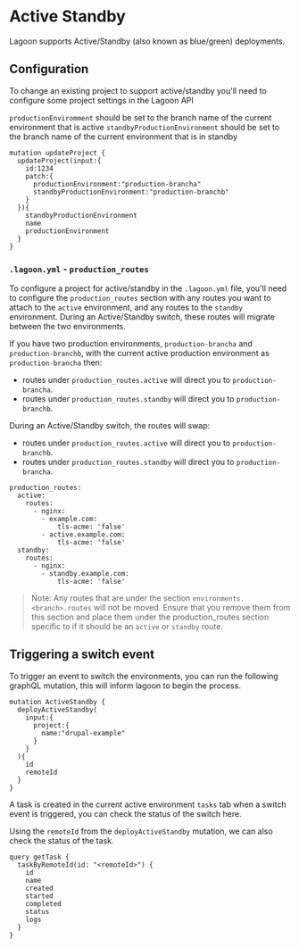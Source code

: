# Active Standby

Lagoon supports Active/Standby (also known as blue/green) deployments.

## Configuration
To change an existing project to support active/standby you'll need to configure some project settings in the Lagoon API

`productionEnviromment` should be set to the branch name of the current environment that is active
`standbyProductionEnvironment` should be set to the branch name of the current environment that is in standby

```
mutation updateProject {
  updateProject(input:{
    id:1234
    patch:{
      productionEnvironment:"production-brancha"
      standbyProductionEnvironment:"production-branchb"
    }
  }){
    standbyProductionEnvironment
    name
    productionEnvironment
  }
}
```
### `.lagoon.yml` - `production_routes`
To configure a project for active/standby in the `.lagoon.yml` file, you'll need to configure the `production_routes` section with any routes you want to attach to the `active` environment, and any routes to the `standby` environment. During an Active/Standby switch, these routes will migrate between the two environments.

If you have two production environments, `production-brancha` and `production-branchb`, with the current active production environment as `production-brancha` then:
* routes under `production_routes.active` will direct you to `production-brancha`.
* routes under `production_routes.standby` will direct you to `production-branchb`.

During an Active/Standby switch, the routes will swap:
* routes under `production_routes.active` will direct you to `production-branchb`.
* routes under `production_routes.standby` will direct you to `production-brancha`.

```
production_routes:
  active:
    routes:
      - nginx:
        - example.com:
            tls-acme: 'false'
        - active.example.com:
            tls-acme: 'false'
  standby:
    routes:
      - nginx:
        - standby.example.com:
            tls-acme: 'false'
```

> Note: Any routes that are under the section `environments.<branch>.routes` will not be moved. Ensure that you remove them from this section and place them under the production_routes section specific to if it should be an `active` or `standby` route.

## Triggering a switch event

To trigger an event to switch the environments, you can run the following graphQL mutation, this will inform lagoon to begin the process.

```
mutation ActiveStandby {
  deployActiveStandby(
    input:{
      project:{
        name:"drupal-example"
      }
    }
  ){
    id
    remoteId
  }
}
```

A task is created in the current active environment `tasks` tab when a switch event is triggered, you can check the status of the switch here.

Using the `remoteId` from the `deployActiveStandby` mutation, we can also check the status of the task.
```
query getTask {
  taskByRemoteId(id: "<remoteId>") {
    id
    name
    created
    started
    completed
    status
    logs
  }
}
```